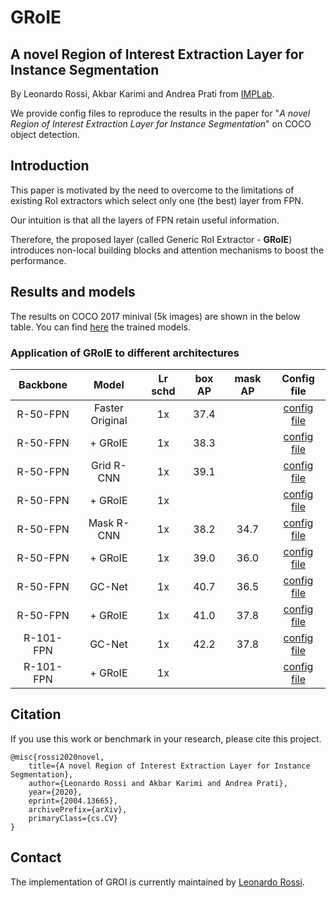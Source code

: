 # GRoIE

## A novel Region of Interest Extraction Layer for Instance Segmentation

By Leonardo Rossi, Akbar Karimi and Andrea Prati from
[IMPLab](http://implab.ce.unipr.it/).

We provide config files to reproduce the results in the paper for
"*A novel Region of Interest Extraction Layer for Instance Segmentation*"
on COCO object detection.

## Introduction

This paper is motivated by the need to overcome to the limitations of existing
RoI extractors which select only one (the best) layer from FPN.

Our intuition is that all the layers of FPN retain useful information.

Therefore, the proposed layer (called Generic RoI Extractor - **GRoIE**)
introduces non-local building blocks and attention mechanisms to boost the
performance.

## Results and models

The results on COCO 2017 minival (5k images) are shown in the below table.
You can find
[here](https://drive.google.com/drive/folders/19ssstbq_h0Z1cgxHmJYFO8s1arf3QJbT)
the trained models.

### Application of GRoIE to different architectures

| Backbone  | Model            | Lr schd | box AP | mask AP | Config file                                                                                 |
| :-------: | :--------------: | :-----: | :----: | :-----: | :-----------------------------------------------------------------:                         |
| R-50-FPN  | Faster Original  |   1x    |  37.4  |         | [config file](../faster_rcnn/faster_rcnn_r50_fpn_1x_coco.py)                                |
| R-50-FPN  | + GRoIE          |   1x    |  38.3  |         | [config file](./faster_rcnn_r50_fpn_groie_1x_coco.py)                                       |
| R-50-FPN  | Grid R-CNN       |   1x    |  39.1  |         | [config file](../grid_rcnn/grid_rcnn_r50_fpn_gn-head_1x_coco.py)                            |
| R-50-FPN  | + GRoIE          |   1x    |    |         | [config file](./grid_rcnn_r50_fpn_gn-head_groie_1x_coco.py)                                 |
| R-50-FPN  | Mask R-CNN       |   1x    |  38.2  |  34.7   | [config file](../mask_rcnn/mask_rcnn_r50_fpn_1x_coco.py)                                    |
| R-50-FPN  | + GRoIE          |   1x    |  39.0  |  36.0   | [config file](./mask_rcnn_r50_fpn_groie_1x_coco.py)                                         |
| R-50-FPN  | GC-Net           |   1x    |  40.7  |  36.5   | [config file](../gcnet/mask_rcnn_r50_fpn_syncbn-backbone_r4_gcb_c3-c5_1x_coco.py)           |
| R-50-FPN  | + GRoIE          |   1x    |  41.0  |  37.8   | [config file](./mask_rcnn_r50_fpn_syncbn-backbone_r4_gcb_c3-c5_groie_1x_coco.py)            |
| R-101-FPN | GC-Net           |   1x    |  42.2  |  37.8   | [config file](../configs/gcnet/mask_rcnn_r101_fpn_syncbn-backbone_r4_gcb_c3-c5_1x_coco.py)  |
| R-101-FPN | + GRoIE          |   1x    |   |    | [config file](./mask_rcnn_r101_fpn_syncbn-backbone_r4_gcb_c3-c5_groie_1x_coco.py)           |



## Citation

If you use this work or benchmark in your research, please cite this project.

```
@misc{rossi2020novel,
    title={A novel Region of Interest Extraction Layer for Instance Segmentation},
    author={Leonardo Rossi and Akbar Karimi and Andrea Prati},
    year={2020},
    eprint={2004.13665},
    archivePrefix={arXiv},
    primaryClass={cs.CV}
}
```

## Contact

The implementation of GROI is currently maintained by
[Leonardo Rossi](https://github.com/hachreak/).
